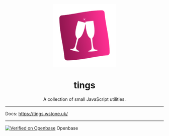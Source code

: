 <p align="center">
  <img src="https://raw.githubusercontent.com/will-stone/tings/master/media/logo2.png" alt="tings" width="200" height="200" />
</p>

<h1 align="center">tings</h1>

<p align="center">
  A collection of small JavaScript utilities.
</p>

---

Docs: https://tings.wstone.uk/

---

[![Verified on Openbase](https://badges.openbase.com/js/verified/tings.svg?token=rICHl9+BHdkOYcjuLQ/xFwWqsXaiIkphs/0zxeDPTr0=)](https://openbase.com/js/tings?utm_source=embedded&amp;utm_medium=badge&amp;utm_campaign=rate-badge) Openbase
